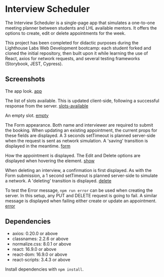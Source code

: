 # Interview Scheduler

The Interview Scheduler is a single-page app that simulates a one-to-one meeting planner between students and LHL available mentors.
It offers the options to create, edit or delete appointments for the week.

This project has been completed for didactic purposes during the Lighthouse Labs Web Development bootcamp: each student forked and cloned the initial repository, then built upon it while learning the use of React, axios for network requests, and several testing frameworks (Storybook, JEST, Cypress).

## Screenshots

The app look.
[app]()

The list of slots available. This is updated client-side, following a successful response from the server.
[slots-available]()

An empty slot.
[empty]()

The Form appearance. Both name and interviewer are required to submit the booking. When updating an existing appointment, the current props for these fields are displayed. A 3 seconds setTimeout is planned server-side when the request is sent as network simulation. A 'saving' transition is displayed in the meantime.
[form]()

How the appointment is displayed. The Edit and Delete options are displayed when hovering the element.
[show]()

When deleting an interview, a confirmation is first displayed. As with the Form submission, a 1 second setTimeout is planned server-side to simulate a network. A 'deleting' transition is displayed.
[delete]()

To test the Error message, `npm run error` can be used when creating the server. In this setup, any PUT and DELETE request is going to fail. A similar message is displayed when failing either create or update an appointment.
[error]()

## Dependencies

* axios: 0.20.0 or above
* classnames: 2.2.6 or above
* normalize.css: 8.0.1 or above
* react: 16.9.0 or above
* react-dom: 16.9.0 or above
* react-scripts: 3.4.3 or above

Install dependencies with `npm install`.
